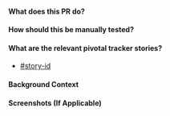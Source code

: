 <!--- Prepend PR title with [WIP] if work in progress. Remove when ready for review. -->

#### What does this PR do?

#### How should this be manually tested?

#### What are the relevant pivotal tracker stories?
- [#story-id](pivotal-tracker-link)

#### Background Context

#### Screenshots (If Applicable)
